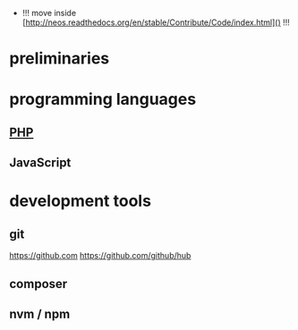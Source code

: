 * !!! move inside [http://neos.readthedocs.org/en/stable/Contribute/Code/index.html]() !!!

# preliminaries

# programming languages

## [PHP](http://php.net/manual/en/getting-started.php)
## JavaScript

# development tools

## git

https://github.com
https://github.com/github/hub

## composer
## nvm / npm

